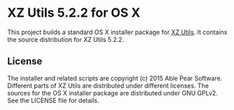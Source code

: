 XZ Utils 5.2.2 for OS X
=======================

This project builds a standard OS X installer package for [XZ Utils][1]. 
It contains the source distribution for XZ Utils 5.2.2.

License
-------
The installer and related scripts are copyright (c) 2015 Able Pear Software.
Different parts of XZ Utils are distributed under different licenses.  The
sources for the OS X installer package are distributed under GNU GPLv2.
See the LICENSE file for details.

[1]: http://tukaani.org/xz/ "XZ Utils"

